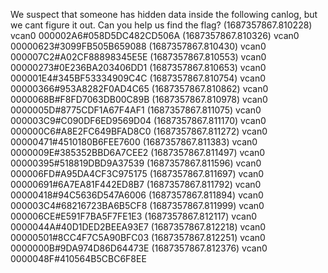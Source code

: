 We suspect that someone has hidden data inside the following canlog, but we cant figure it out. Can you help us find the flag?
(1687357867.810228) vcan0 000002A6#058D5DC482CD506A
(1687357867.810326) vcan0 00000623#3099FB505B659088
(1687357867.810430) vcan0 000007C2#A02CF88898345E5E
(1687357867.810553) vcan0 00000273#0E236BA203406DD1
(1687357867.810653) vcan0 000001E4#345BF53334909C4C
(1687357867.810754) vcan0 00000366#953A8282F0AD4C65
(1687357867.810862) vcan0 0000068B#F8FD7063DB00C89B
(1687357867.810978) vcan0 0000005D#8775CDF1A67F4AF1
(1687357867.811075) vcan0 000003C9#C090DF6ED9569D04
(1687357867.811170) vcan0 000000C6#A8E2FC649BFAD8C0
(1687357867.811272) vcan0 00000471#4510180B6FEE7600
(1687357867.811383) vcan0 0000009E#385352BBD6A7CEE2
(1687357867.811497) vcan0 00000395#518819DBD9A37539
(1687357867.811596) vcan0 000006FD#A95DA4CF3C975175
(1687357867.811697) vcan0 00000691#6A7EA81F442ED8B7
(1687357867.811792) vcan0 00000418#94C5636D547A6006
(1687357867.811894) vcan0 000003C4#68216723BA6B5CF8
(1687357867.811999) vcan0 000006CE#E591F7BA5F7FE1E3
(1687357867.812117) vcan0 0000044A#40D1DED2BEEA93E7
(1687357867.812218) vcan0 00000501#8CC4F7C5A90BFC03
(1687357867.812251) vcan0 0000000B#9DA974D86D64473E
(1687357867.812376) vcan0 0000048F#410564B5CBC6F8EE
